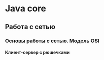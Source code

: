 # Java core 

## Работа с сетью

### Основы работы с сетью. Модель OSI
#### Клиент-сервер с рюшечками